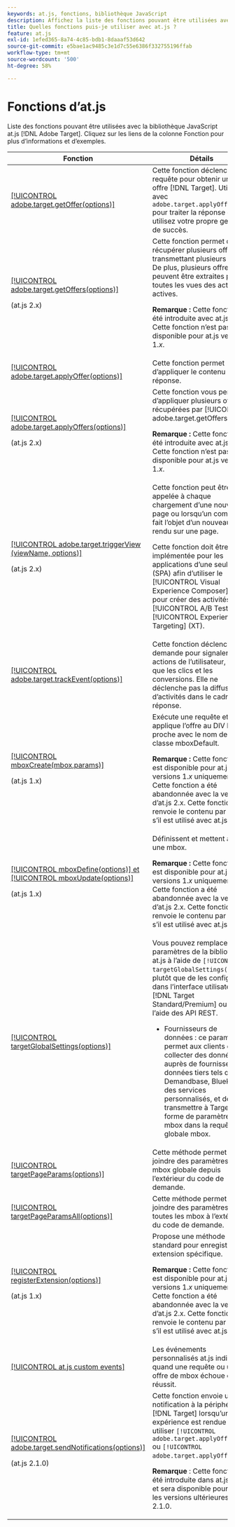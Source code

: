 ```yaml
---
keywords: at.js, fonctions, bibliothèque JavaScript
description: Affichez la liste des fonctions pouvant être utilisées avec les versions 1.x et 2.x de la bibliothèque JavaScript at.js dans  [!DNL Adobe Target].
title: Quelles fonctions puis-je utiliser avec at.js ?
feature: at.js
exl-id: 1efed365-8a74-4c85-bdb1-8daaaf53d642
source-git-commit: e5bae1ac9485c3e1d7c55e6386f332755196ffab
workflow-type: tm+mt
source-wordcount: '500'
ht-degree: 58%

---
```


# Fonctions d’at.js

Liste des fonctions pouvant être utilisées avec la bibliothèque JavaScript at.js [!DNL Adobe Target]. Cliquez sur les liens de la colonne Fonction pour plus d’informations et d’exemples.

| Fonction | Détails |
| --- | --- | 
| [[!UICONTROL adobe.target.getOffer(options)]](/help/dev/implement/client-side/atjs/atjs-functions/adobe-target-getoffer.md) | Cette fonction déclenche une requête pour obtenir une offre [!DNL Target]. Utilisez avec `adobe.target.applyOffer()` pour traiter la réponse ou utilisez votre propre gestion de succès. |
| [[!UICONTROL adobe.target.getOffers(options)]](/help/dev/implement/client-side/atjs/atjs-functions/adobe-target-getoffers-atjs-2.md)<P>(at.js 2.x) | Cette fonction permet de récupérer plusieurs offres en transmettant plusieurs mbox. De plus, plusieurs offres peuvent être extraites pour toutes les vues des activités actives.<P>**Remarque :** Cette fonction a été introduite avec at.js 2.x. Cette fonction n’est pas disponible pour at.js version 1.*x*. |
| [[!UICONTROL adobe.target.applyOffer(options)]](/help/dev/implement/client-side/atjs/atjs-functions/adobe-target-applyoffer.md) | Cette fonction permet d’appliquer le contenu de la réponse. |
| [[!UICONTROL adobe.target.applyOffers(options)]](/help/dev/implement/client-side/atjs/atjs-functions/adobe-target-applyoffers-atjs-2.md)<P>(at.js 2.x) | Cette fonction vous permet d’appliquer plusieurs offres récupérées par [!UICONTROL adobe.target.getOffers()].<P>**Remarque :** Cette fonction a été introduite avec at.js 2.x. Cette fonction n’est pas disponible pour at.js version 1.*x*. |
| [[!UICONTROL adobe.target.triggerView (viewName, options)]](/help/dev/implement/client-side/atjs/atjs-functions/adobe-target-triggerview-atjs-2.md)<P>(at.js 2.x) | Cette fonction peut être appelée à chaque chargement d’une nouvelle page ou lorsqu’un composant fait l’objet d’un nouveau rendu sur une page.<P> Cette fonction doit être implémentée pour les applications d’une seule page (SPA) afin d’utiliser le [!UICONTROL Visual Experience Composer] (VEC) pour créer des activités [!UICONTROL A/B Test] et [!UICONTROL Experience Targeting] (XT). |
| [[!UICONTROL adobe.target.trackEvent(options)]](/help/dev/implement/client-side/atjs/atjs-functions/adobe-target-trackevent.md) | Cette fonction déclenche une demande pour signaler les actions de l’utilisateur, telles que les clics et les conversions. Elle ne déclenche pas la diffusion d’activités dans le cadre de la réponse. |
| [[!UICONTROL mboxCreate(mbox,params)]](/help/dev/implement/client-side/atjs/atjs-functions/mboxcreate-atjs.md)<P>(at.js 1.x) | Exécute une requête et applique l’offre au DIV le plus proche avec le nom de la classe mboxDefault.<P>**Remarque :** Cette fonction est disponible pour at.js versions 1.*x* uniquement. Cette fonction a été abandonnée avec la version d’at.js 2.x. Cette fonction renvoie le contenu par défaut s’il est utilisé avec at.js 2.x. |
| [[!UICONTROL mboxDefine(options)] et [!UICONTROL mboxUpdate(options)]](/help/dev/implement/client-side/atjs/atjs-functions/mboxdefine-mboxupdate-atjs-1x.md)<P>(at.js 1.x) | Définissent et mettent à jour une mbox.<P>**Remarque :** Cette fonction est disponible pour at.js versions 1.*x* uniquement. Cette fonction a été abandonnée avec la version d’at.js 2.x. Cette fonction renvoie le contenu par défaut s’il est utilisé avec at.js 2.x. |
| [[!UICONTROL targetGlobalSettings(options)]](/help/dev/implement/client-side/atjs/atjs-functions/targetglobalsettings.md) | Vous pouvez remplacer les paramètres de la bibliothèque at.js à l’aide de `[!UICONTROL targetGlobalSettings()]`, plutôt que de les configurer dans l’interface utilisateur de [!DNL Target Standard/Premium] ou à l’aide des API REST.<ul><li>Fournisseurs de données : ce paramètre permet aux clients de collecter des données auprès de fournisseurs de données tiers tels que Demandbase, BlueKai ou des services personnalisés, et de les transmettre à Target sous forme de paramètres mbox dans la requête globale mbox.</li></ul> |
| [[!UICONTROL targetPageParams(options)]](/help/dev/implement/client-side/atjs/atjs-functions/targetpageparams.md) | Cette méthode permet de joindre des paramètres à la mbox globale depuis l’extérieur du code de demande. |
| [[!UICONTROL targetPageParamsAll(options)]](/help/dev/implement/client-side/atjs/atjs-functions/targetpageparamsall.md) | Cette méthode permet de joindre des paramètres à toutes les mbox à l’extérieur du code de demande. |
| [[!UICONTROL registerExtension(options)]](/help/dev/implement/client-side/atjs/atjs-functions/registerextension-atjs-1x.md)<P>(at.js 1.x) | Propose une méthode standard pour enregistrer une extension spécifique.<P>**Remarque :** Cette fonction est disponible pour at.js versions 1.*x* uniquement. Cette fonction a été abandonnée avec la version d’at.js 2.x. Cette fonction renvoie le contenu par défaut s’il est utilisé avec at.js 2.x. |
| [[!UICONTROL at.js custom events]](/help/dev/implement/client-side/atjs/atjs-functions/atjs-custom-events.md) | Les événements personnalisés at.js indiquent quand une requête ou une offre de mbox échoue ou réussit. |
| [[!UICONTROL adobe.target.sendNotifications(options)]](/help/dev/implement/client-side/atjs/atjs-functions/adobe-target-sendnotifications-atjs-21.md)<P>(at.js 2.1.0) | Cette fonction envoie une notification à la périphérie [!DNL Target] lorsqu’une expérience est rendue sans utiliser `[!UICONTROL adobe.target.applyOffer()]` ou `[!UICONTROL adobe.target.applyOffers()]`.<P>**Remarque** : Cette fonction a été introduite dans at.js 2.1.0 et sera disponible pour toutes les versions ultérieures à 2.1.0. |
